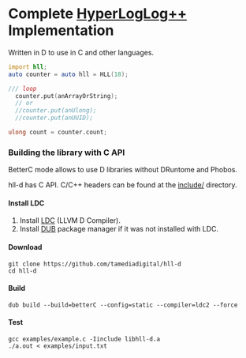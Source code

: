 # Complete [HyperLogLog++](https://research.google.com/pubs/pub40671.html) Implementation

Written in D to use in C and other languages.

```d
import hll;
auto counter = auto hll = HLL(18);

/// loop
  counter.put(anArrayOrString);
  // or
  //counter.put(anUlong);
  //counter.put(anUUID);

ulong count = counter.count;

```

### Building the library with C API

BetterC mode allows to use D libraries without DRuntome and Phobos.

hll-d has C API. C/C++ headers can be found at the [include/](include/) directory.

#### Install LDC
1. Install [LDC](https://github.com/ldc-developers/ldc#installation) (LLVM D Compiler).
2. Install [DUB](http://code.dlang.org/download) package manager if it was not installed with LDC.

#### Download
```
git clone https://github.com/tamediadigital/hll-d
cd hll-d
```

#### Build
```
dub build --build=betterC --config=static --compiler=ldc2 --force
```

#### Test
```
gcc examples/example.c -Iinclude libhll-d.a
./a.out < examples/input.txt
```
